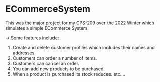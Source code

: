 # ECommerceSystem 
This was the major project for my CPS-209 over the 2022 Winter which simulates a simple ECommerce System

-> Some features include:
  1. Create and delete customer profiles which includes their names and addresses. 
  2. Customers can order a number of items. 
  3. Customers can cancel an order. 
  4. You can add new products to be purchased. 
  5. When a product is purchased its stock reduces. 
  etc....
